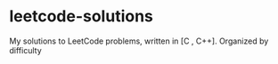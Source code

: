 # leetcode-solutions
My solutions to LeetCode problems, written in [C , C++]. Organized by difficulty
